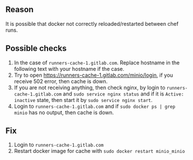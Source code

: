 ## Reason

It is possible that docker not correctly reloaded/restarted between chef runs.

## Possible checks

1. In the case of `runners-cache-1.gitlab.com`. Replace hostname in the following text with your hostname if the case.
1. Try to open https://runners-cache-1.gitlab.com/minio/login, if you receive 502 error, then cache is down.
1. If you are not receiving anything, then check nginx, by login to `runners-cache-1.gitlab.com` and `sudo service nginx status` and if it is `Active: inactive` state, then start it by `sudo service nginx start`.
1. Login to `runners-cache-1.gitlab.com` and if `sudo docker ps | grep minio` has no output, then cache is down. 

## Fix

1. Login to `runners-cache-1.gitlab.com`
2. Restart docker image for cache with `sudo docker restart minio_minio`
